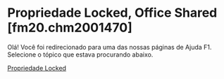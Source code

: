 
# Propriedade Locked, Office Shared [fm20.chm2001470]

Olá! Você foi redirecionado para uma das nossas páginas de Ajuda F1. Selecione o tópico que estava procurando abaixo.

[Propriedade Locked](http://msdn.microsoft.com/library/08bf09c4-0445-0749-daf2-a0fab8787ea8%28Office.15%29.aspx)
